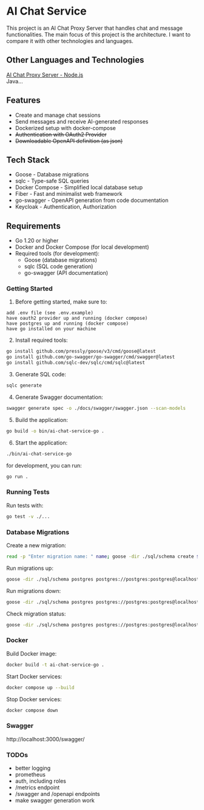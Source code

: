 # AI Chat Service

This project is an AI Chat Proxy Server that handles chat and message functionalities.
The main focus of this project is the architecture. I want to compare it with other technologies and languages.

## Other Languages and Technologies

[AI Chat Proxy Server - Node.js](https://github.com/paulnaber/ai-chat-service-nodejs) <br>
Java...

## Features

-   Create and manage chat sessions
-   Send messages and receive AI-generated responses
-   Dockerized setup with docker-compose
-   ~~Authentication with OAuth2 Provider~~
-   ~~Downloadable OpenAPI definition (as json)~~

## Tech Stack

-   Goose - Database migrations
-   sqlc - Type-safe SQL queries
-   Docker Compose - Simplified local database setup
-   Fiber - Fast and minimalist web framework
-   go-swagger - OpenAPI generation from code documentation
-   Keycloak - Authentication, Authorization

## Requirements

-   Go 1.20 or higher
-   Docker and Docker Compose (for local development)
-   Required tools (for development):
    -   Goose (database migrations)
    -   sqlc (SQL code generation)
    -   go-swagger (API documentation)

### Getting Started

1. Before getting started, make sure to:

```
add .env file (see .env.example)
have oauth2 provider up and running (docker compose)
have postgres up and running (docker compose)
have go installed on your machine
```

2. Install required tools:

```bash
go install github.com/pressly/goose/v3/cmd/goose@latest
go install github.com/go-swagger/go-swagger/cmd/swagger@latest
go install github.com/sqlc-dev/sqlc/cmd/sqlc@latest
```

3. Generate SQL code:

```bash
sqlc generate
```

4. Generate Swagger documentation:

```bash
swagger generate spec -o ./docs/swagger/swagger.json --scan-models
```

5. Build the application:

```bash
go build -o bin/ai-chat-service-go .
```

6. Start the application:

```bash
./bin/ai-chat-service-go
```

for development, you can run:

```bash
go run .
```

### Running Tests

Run tests with:

```bash
go test -v ./...
```

### Database Migrations

Create a new migration:

```bash
read -p "Enter migration name: " name; goose -dir ./sql/schema create $name sql
```

Run migrations up:

```bash
goose -dir ./sql/schema postgres postgres://postgres:postgres@localhost:5432/aichat up
```

Run migrations down:

```bash
goose -dir ./sql/schema postgres postgres://postgres:postgres@localhost:5432/aichat up
```

Check migration status:

```bash
goose -dir ./sql/schema postgres postgres://postgres:postgres@localhost:5432/aichat status
```

### Docker

Build Docker image:

```bash
docker build -t ai-chat-service-go .
```

Start Docker services:

```bash
docker compose up --build
```

Stop Docker services:

```bash
docker compose down
```

### Swagger

http://localhost:3000/swagger/

### TODOs

-   better logging
-   prometheus
-   auth, including roles
-   /metrics endpoint
-   /swagger and /openapi endpoints
-   make swagger generation work
